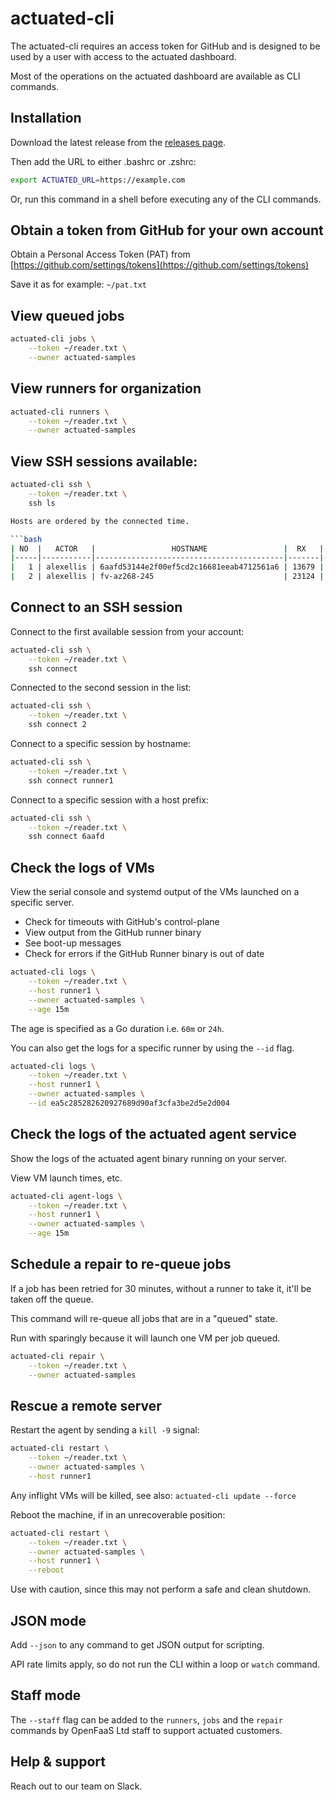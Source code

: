 # actuated-cli

The actuated-cli requires an access token for GitHub and is designed to be used by a user with access to the actuated dashboard.

Most of the operations on the actuated dashboard are available as CLI commands.

## Installation

Download the latest release from the [releases page](https://github.com/self-actuated/actuated-cli/releases).

Then add the URL to either .bashrc or .zshrc:

```bash
export ACTUATED_URL=https://example.com
```

Or, run this command in a shell before executing any of the CLI commands.

## Obtain a token from GitHub for your own account

Obtain a Personal Access Token (PAT) from [https://github.com/settings/tokens](https://github.com/settings/tokens)

Save it as for example: `~/pat.txt`

## View queued jobs

```bash
actuated-cli jobs \
    --token ~/reader.txt \
    --owner actuated-samples
```

## View runners for organization

```bash
actuated-cli runners \
    --token ~/reader.txt \
    --owner actuated-samples
```

## View SSH sessions available:

```bash
actuated-cli ssh \
    --token ~/reader.txt \
    ssh ls

Hosts are ordered by the connected time.

```bash
| NO  |   ACTOR   |                 HOSTNAME                 |  RX   |  TX   | CONNECTED |
|-----|-----------|------------------------------------------|-------|-------|-----------|
|   1 | alexellis | 6aafd53144e2f00ef5cd2c16681eeab4712561a6 | 13679 | 10371 | 6m4s      |
|   2 | alexellis | fv-az268-245                             | 23124 | 13828 | 12m2s     |
```

## Connect to an SSH session

Connect to the first available session from your account:

```bash
actuated-cli ssh \
    --token ~/reader.txt \
    ssh connect
```

Connected to the second session in the list:

```bash
actuated-cli ssh \
    --token ~/reader.txt \
    ssh connect 2
```

Connect to a specific session by hostname:

```bash
actuated-cli ssh \
    --token ~/reader.txt \
    ssh connect runner1
```

Connect to a specific session with a host prefix:

```bash
actuated-cli ssh \
    --token ~/reader.txt \
    ssh connect 6aafd
```

## Check the logs of VMs

View the serial console and systemd output of the VMs launched on a specific server.

* Check for timeouts with GitHub's control-plane
* View output from the GitHub runner binary
* See boot-up messages
* Check for errors if the GitHub Runner binary is out of date

```bash
actuated-cli logs \
    --token ~/reader.txt \
    --host runner1 \
    --owner actuated-samples \
    --age 15m
```

The age is specified as a Go duration i.e. `60m` or `24h`.

You can also get the logs for a specific runner by using the `--id` flag.

```bash
actuated-cli logs \
    --token ~/reader.txt \
    --host runner1 \
    --owner actuated-samples \
    --id ea5c285282620927689d90af3cfa3be2d5e2d004
```

## Check the logs of the actuated agent service

Show the logs of the actuated agent binary running on your server.

View VM launch times, etc.

```bash
actuated-cli agent-logs \
    --token ~/reader.txt \
    --host runner1 \
    --owner actuated-samples \
    --age 15m
```

## Schedule a repair to re-queue jobs

If a job has been retried for 30 minutes, without a runner to take it, it'll be taken off the queue.

This command will re-queue all jobs that are in a "queued" state.

Run with sparingly because it will launch one VM per job queued.

```bash
actuated-cli repair \
    --token ~/reader.txt \
    --owner actuated-samples
```

## Rescue a remote server

Restart the agent by sending a `kill -9` signal:

```bash
actuated-cli restart \
    --token ~/reader.txt \
    --owner actuated-samples \
    --host runner1
```

Any inflight VMs will be killed, see also: `actuated-cli update --force`

Reboot the machine, if in an unrecoverable position:

```bash
actuated-cli restart \
    --token ~/reader.txt \
    --owner actuated-samples \
    --host runner1 \
    --reboot
```

Use with caution, since this may not perform a safe and clean shutdown.

## JSON mode

Add `--json` to any command to get JSON output for scripting.

API rate limits apply, so do not run the CLI within a loop or `watch` command.

## Staff mode

The `--staff` flag can be added to the `runners`, `jobs` and the `repair` commands by OpenFaaS Ltd staff to support actuated customers.

## Help & support

Reach out to our team on Slack.
